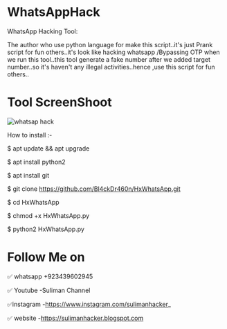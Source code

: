 # WhatsAppHack
WhatsApp Hacking Tool:

The author who use python language for make this script..it's just Prank script for fun others..it's look like hacking whatsapp /Bypassing OTP when we run this tool..this tool generate a fake number after we added target number..so it's haven't any illegal activities..hence ,use this script for fun others..

# Tool ScreenShoot
![whatsap hack](https://user-images.githubusercontent.com/63916015/210813239-c56f51e6-5729-4f56-9c16-8bc30f87cb1f.jpg)


How to install :-

$ apt update && apt upgrade

$ apt install python2

$ apt install git

$ git clone https://github.com/Bl4ckDr460n/HxWhatsApp.git

$ cd HxWhatsApp

$ chmod +x HxWhatsApp.py

$ python2 HxWhatsApp.py

# Follow Me on

✅ whatsapp +923439602945

✅ Youtube -Suliman Channel

✅instagram -https://www.instagram.com/sulimanhacker_

✅ website -https://sulimanhacker.blogspot.com
